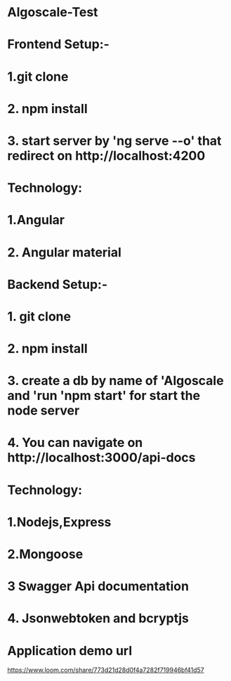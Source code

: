 # Algoscale-Test


 # Frontend Setup:-
 
# 1.git clone <remote-url>
# 2. npm install
# 3. start server by 'ng serve --o' that redirect on http://localhost:4200

# Technology:
# 1.Angular
# 2. Angular material

# Backend Setup:-

# 1. git clone <remote-url>
# 2. npm install
# 3. create a db by name of 'Algoscale and 'run 'npm start' for start the node server
# 4. You can navigate on http://localhost:3000/api-docs


# Technology:

 # 1.Nodejs,Express
 # 2.Mongoose
 # 3 Swagger Api documentation
 # 4. Jsonwebtoken and bcryptjs

# Application demo url
https://www.loom.com/share/773d21d28d0f4a7282f719946bf41d57
